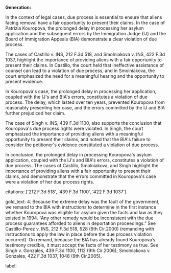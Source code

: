 **Generation:**


In the context of legal cases, due process is essential to ensure that aliens facing removal have a fair opportunity to present their claims. In the case of Patrizia Kouropova, the prolonged delay in processing her asylum application and the subsequent errors by the Immigration Judge (IJ) and the Board of Immigration Appeals (BIA) demonstrate a clear violation of due process.

The cases of Castillo v. INS, 212 F.3d 518, and Smolniakova v. INS, 422 F.3d 1037, highlight the importance of providing aliens with a fair opportunity to present their claims. In Castillo, the court held that ineffective assistance of counsel can lead to a violation of due process, and in Smolniakova, the court emphasized the need for a meaningful hearing and the opportunity to present evidence.

In Kouropova's case, the prolonged delay in processing her application, coupled with the IJ's and BIA's errors, constitutes a violation of due process. The delay, which lasted over ten years, prevented Kouropova from reasonably presenting her case, and the errors committed by the IJ and BIA further prejudiced her claim.

The case of Singh v. INS, 439 F.3d 1100, also supports the conclusion that Kouropova's due process rights were violated. In Singh, the court emphasized the importance of providing aliens with a meaningful opportunity to present their claims, and noted that the BIA's failure to consider the petitioner's evidence constituted a violation of due process.

In conclusion, the prolonged delay in processing Kouropova's asylum application, coupled with the IJ's and BIA's errors, constitutes a violation of due process. The cases of Castillo, Smolniakova, and Singh highlight the importance of providing aliens with a fair opportunity to present their claims, and demonstrate that the errors committed in Kouropova's case were a violation of her due process rights.



citations: ['212 F.3d 518', '439 F.3d 1100', '422 F.3d 1037']

gold_text: 4. Because the extreme delay was the fault of the government, we remand to the BIA with instructions to determine in the first instance whether Kouropova was eligible for asylum given the facts and law as they existed in 1994. “Any other remedy would be inconsistent with the due process guarantees afforded to aliens in deportation proceedings.” See Castillo-Perez v. INS, 212 F.3d 518, 528 (9th Cir.2000) (remanding with instructions to apply the law in place before the due process violation occurred). On remand, because the BIA has already found Kouropova’s testimony credible, it must accept the facts of her testimony as true. See Singh v. Gonzales, 439 F.3d 1100, 1112 (9th Cir.2006); Smolniakova v. Gonzales, 422 F.3d 1037, 1048 (9th Cir.2005).

label: 